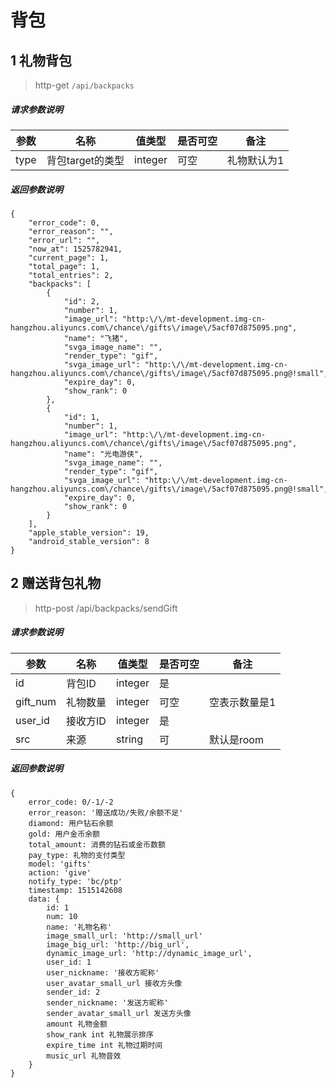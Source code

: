 # 背包

## 1 礼物背包

> http-get ```/api/backpacks```


##### 请求参数说明
|参数|名称|值类型|是否可空|备注|
|---|---|---|---|---|
|type|背包target的类型|integer|可空|礼物默认为1

##### 返回参数说明
```
{
    "error_code": 0,
    "error_reason": "",
    "error_url": "",
    "now_at": 1525782941,
    "current_page": 1,
    "total_page": 1,
    "total_entries": 2,
    "backpacks": [
        {
            "id": 2,
            "number": 1,
            "image_url": "http:\/\/mt-development.img-cn-hangzhou.aliyuncs.com\/chance\/gifts\/image\/5acf07d875095.png",
            "name": "飞猪",
            "svga_image_name": "",
            "render_type": "gif",
            "svga_image_url": "http:\/\/mt-development.img-cn-hangzhou.aliyuncs.com\/chance\/gifts\/image\/5acf07d875095.png@!small",
            "expire_day": 0,
            "show_rank": 0
        },
        {
            "id": 1,
            "number": 1,
            "image_url": "http:\/\/mt-development.img-cn-hangzhou.aliyuncs.com\/chance\/gifts\/image\/5acf07d875095.png",
            "name": "光电游侠",
            "svga_image_name": "",
            "render_type": "gif",
            "svga_image_url": "http:\/\/mt-development.img-cn-hangzhou.aliyuncs.com\/chance\/gifts\/image\/5acf07d875095.png@!small",
            "expire_day": 0,
            "show_rank": 0
        }
    ],
    "apple_stable_version": 19,
    "android_stable_version": 8
}
```


## 2 赠送背包礼物

> http-post /api/backpacks/sendGift

##### 请求参数说明
|参数|名称|值类型|是否可空|备注|
|---|---|---|---|---|
|id|背包ID|integer|是||
|gift_num|礼物数量|integer|可空|空表示数量是1
|user_id|接收方ID|integer|是||
|src|来源|string|可|默认是room

##### 返回参数说明
````
{ 
    error_code: 0/-1/-2
    error_reason: '赠送成功/失败/余额不足'
    diamond: 用户钻石余额
    gold: 用户金币余额
    total_amount: 消费的钻石或金币数额
    pay_type: 礼物的支付类型
    model: 'gifts'
    action: 'give'
    notify_type: 'bc/ptp'
    timestamp: 1515142608
    data: {
        id: 1
        num: 10
        name: '礼物名称' 
        image_small_url: 'http://small_url'
        image_big_url: 'http://big_url',
        dynamic_image_url: 'http://dynamic_image_url',
        user_id: 1
        user_nickname: '接收方昵称'
        user_avatar_small_url 接收方头像
        sender_id: 2
        sender_nickname: '发送方昵称'
        sender_avatar_small_url 发送方头像
        amount 礼物金额
        show_rank int 礼物展示排序
        expire_time int 礼物过期时间
        music_url 礼物音效
    }
} 
````